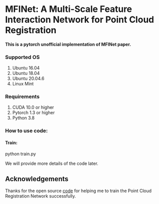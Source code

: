 # MFINet: A Multi-Scale Feature Interaction Network for Point Cloud Registration

#### This is a pytorch unofficial implementation of MFINet paper.

### Supported OS
1. Ubuntu 16.04
2. Ubuntu 18.04
3. Ubuntu 20.04.6
3. Linux Mint

### Requirements
1. CUDA 10.0 or higher
2. Pytorch 1.3 or higher
3. Python 3.8

### How to use code:
#### Train:
python train.py

We will provide more details of the code later.

## Acknowledgements

Thanks for the open source [code](https://github.com/vinits5/pcrnet_pytorch) for helping me to train the Point Cloud Registration Network successfully.
